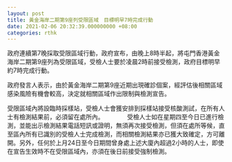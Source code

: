 ```yaml
---
layout: post
title: 黃金海岸二期第9座列受限區域　目標明早7時完成行動
date: 2021-02-06 20:32:39.000000000 +08:00
categories: rthk
---
```


政府連續第7晚採取受限區域行動，政府宣布，由晚上8時半起，將屯門香港黃金海岸二期第9座列為受限區域，受檢人士要於凌晨2時前接受檢測，政府目標明早約7時完成行動。

政府發言人表示，由於黃金海岸二期第9座近期出現確診個案，經評估後相關區域感染風險有機會較高，決定就相關區域作出限制與檢測宣告。

受限區域內將設臨時採樣站，受檢人士會獲安排到採樣站接受核酸測試，在所有人士有檢測結果前，必須留在處所內。
　　 　 
受檢人士如在星期四至今日已進行檢測，並能出示檢測結果電話短訊或證明，無須再次接受檢測，但須在處所等候，直至區內所有已識別的受檢人士完成檢測，而相關檢測結果亦已獲大致確定，方可離開。另外，任何於上月24日至今日期間曾身處上述大廈內超過2小時的人士，即使在宣告生效時不在受限區域內，亦須在後日前接受強制檢測。
　　
